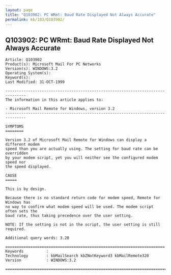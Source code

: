 ```yaml
---
layout: page
title: "Q103902: PC WRmt: Baud Rate Displayed Not Always Accurate"
permalink: kb/103/Q103902/
---
```


## Q103902: PC WRmt: Baud Rate Displayed Not Always Accurate

	Article: Q103902
	Product(s): Microsoft Mail For PC Networks
	Version(s): WINDOWS:3.2
	Operating System(s): 
	Keyword(s): 
	Last Modified: 31-OCT-1999
	
	-------------------------------------------------------------------------------
	The information in this article applies to:
	
	- Microsoft Mail Remote for Windows, version 3.2 
	-------------------------------------------------------------------------------
	
	SYMPTOMS
	========
	
	Version 3.2 of Microsoft Mail Remote for Windows can display a different modem
	speed than you are actually using. The setting for baud rate can be overridden
	by your modem script, yet you will neither see the configured modem speed nor
	the speed displayed.
	
	CAUSE
	=====
	
	This is by design.
	
	Because there is no standard return code for modem speed, Remote for Windows has
	no way to confirm what modem speed will be used. The modem script often sets the
	baud rate, thus taking precedence over the user setting.
	
	NOTE: If the setting is not in the script, the user setting is still required.
	
	Additional query words: 3.20
	
	======================================================================
	Keywords          :  
	Technology        : kbMailSearch kbZNotKeyword3 kbMailRemote320
	Version           : WINDOWS:3.2
	
	=============================================================================
	
